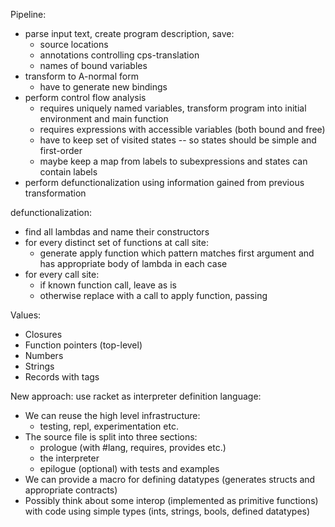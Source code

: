 Pipeline:
- parse input text, create program description, save: 
  + source locations
  + annotations controlling cps-translation
  + names of bound variables
- transform to A-normal form
  + have to generate new bindings
- perform control flow analysis
  + requires uniquely named variables, transform program into initial
    environment and main function
  + requires expressions with accessible variables (both bound and free)
  + have to keep set of visited states -- so states should be simple and
    first-order
  + maybe keep a map from labels to subexpressions and states can contain
    labels
- perform defunctionalization using information gained from previous
  transformation


defunctionalization:
  - find all lambdas and name their constructors
  - for every distinct set of functions at call site:
    - generate apply function which pattern matches first argument and has
      appropriate body of lambda in each case
  - for every call site:
    - if known function call, leave as is
    - otherwise replace with a call to apply function, passing

Values:
  - Closures
  - Function pointers (top-level)
  - Numbers
  - Strings
  - Records with tags

New approach: use racket as interpreter definition language:
  - We can reuse the high level infrastructure:
    + testing, repl, experimentation etc.
  - The source file is split into three sections:
    + prologue (with #lang, requires, provides etc.)
    + the interpreter
    + epilogue (optional) with tests and examples
  - We can provide a macro for defining datatypes 
    (generates structs and appropriate contracts)
  - Possibly think about some interop (implemented as primitive functions)
    with code using simple types (ints, strings, bools, defined datatypes)